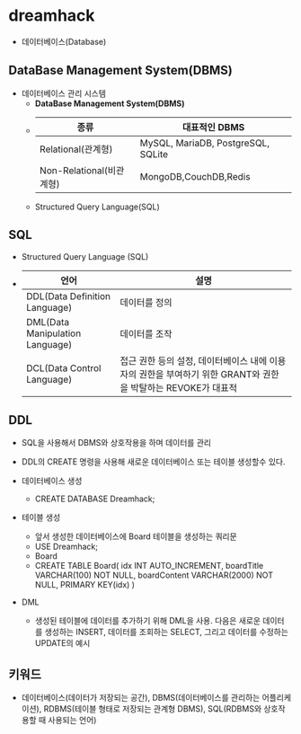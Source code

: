# dreamhack

- 데이터베이스(Database)
## DataBase Management System(DBMS)
- 데이터베이스 관리 시스템
    - **DataBase Management System(DBMS)**
    - |종류|대표적인 DBMS|
        |-|-|
        |Relational(관계형)|MySQL, MariaDB, PostgreSQL, SQLite|
        |Non-Relational(비관계형)|MongoDB,CouchDB,Redis|
    - Structured Query Language(SQL)
## SQL
- Structured Query Language (SQL)
- |언어|설명|
    |-|-|
    |DDL(Data Definition Language)|데이터를 정의|
    |DML(Data Manipulation Language)|데이터를 조작|
    |DCL(Data Control Language)|접근 권한 등의 설정, 데이터베이스 내에 이용자의 권한을 부여하기 위한 GRANT와 권한을 박탈하는 REVOKE가 대표적|

## DDL
- SQL을 사용해서 DBMS와 상호작용을 하며 데이터를 관리
- DDL의 CREATE 명령을 사용해 새로운 데이터베이스 또는 테이블 생성할수 있다.

- 데이터베이스 생성
    - CREATE DATABASE Dreamhack;
- 테이블 생성
    - 앞서 생성한 데이터베이스에 Board 테이블을 생성하는 쿼리문
    - USE Dreamhack;
    - Board
    - CREATE TABLE Board(
        idx INT AUTO_INCREMENT,
        boardTitle VARCHAR(100) NOT NULL,
        boardContent VARCHAR(2000) NOT NULL,
        PRIMARY KEY(idx)
    )
- DML
    - 생성된 테이블에 데이터를 추가하기 위해 DML을 사용. 다음은 새로운 데이터를 생성하는 INSERT, 데이터를 조회하는 SELECT, 그리고 데이터를 수정하는 UPDATE의 예시

## 키워드
- 데이터베이스(데이터가 저장되는 공간), DBMS(데이터베이스를 관리하는 어플리케이션), RDBMS(테이블 형태로 저장되는 관계형 DBMS), SQL(RDBMS와 상호작용할 때 사용되는 언어)